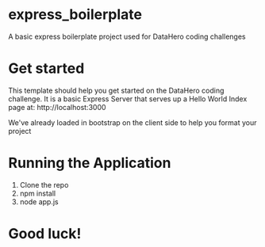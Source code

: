 express_boilerplate
===================

A basic express boilerplate project used for DataHero coding challenges

# Get started
This template should help you get started on the DataHero coding challenge.
It is a basic Express Server that serves up a Hello World Index page at:
http://localhost:3000

We've already loaded in bootstrap on the client side to help you format your project

# Running the Application
1. Clone the repo
2. npm install
3. node app.js

# Good luck!
